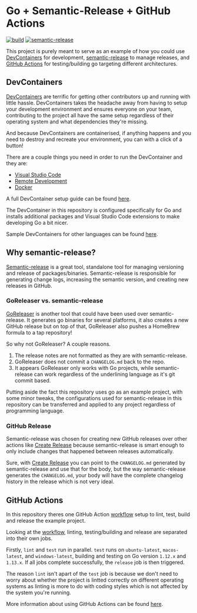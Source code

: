 # Go + Semantic-Release + GitHub Actions

[![build](https://github.com/JasonTheDeveloper/Go-Semantic-Release-GitHub-Actions/workflows/build/badge.svg?branch=master)](https://github.com/JasonTheDeveloper/Go-Semantic-Release-GitHub-Actions/actions?query=workflow%3Abuild) [![semantic-release](https://img.shields.io/badge/%20%20%F0%9F%93%A6%F0%9F%9A%80-semantic--release-e10079.svg)](https://github.com/semantic-release/semantic-release)

This project is purely meant to serve as an example of how you could use [DevContainers](https://code.visualstudio.com/docs/remote/containers) for development, [semantic-release](https://github.com/semantic-release/semantic-release) to manage releases, and [GitHub Actions](https://github.com/features/actions) for testing/building go targeting different architectures.

## DevContainers

[DevContainers](https://code.visualstudio.com/docs/remote/containers) are terrific for getting other contributors up and running with little hassle. DevContainers takes the headache away from having to setup your development environment and ensures everyone on your team, contributing to the project all have the same setup regardless of their operating system and what dependencies they're missing.

And because DevContainers are containerised, if anything happens and you need to destroy and recreate your environment, you can with a click of a button!

There are a couple things you need in order to run the DevContainer and they are:

- [Visual Studio Code](https://code.visualstudio.com/)
- [Remote Development](https://marketplace.visualstudio.com/items?itemName=ms-vscode-remote.vscode-remote-extensionpack)
- [Docker](https://docs.docker.com/install/)

A full DevContainer setup guide can be found [here](https://code.visualstudio.com/docs/remote/containers#_getting-started).

The DevContainer in this repository is configured specifically for Go and installs additional packages and Visual Studio Code extensions to make developing Go a bit nicer.

Sample DevContainers for other languages can be found [here](https://github.com/microsoft/vscode-dev-containers/tree/master/containers).

## Why semantic-release?

[Semantic-release](https://github.com/semantic-release/semantic-release) is a great tool, standalone tool for managing versioning and release of packages/binaries. Semantic-release is responsible for generating change logs, increasing the semantic version, and creating new releases in GitHub.

### GoReleaser vs. semantic-release

[GoReleaser](https://github.com/goreleaser/goreleaser) is another tool that could have been used over semantic-release. It generates go binaries for several platforms, it also creates a new GitHub release but on top of that, GoReleaser also pushes a HomeBrew formula to a tap repository!

So why not GoReleaser? A couple reasons.

1. The release notes are not formatted as they are with semantic-release.
2. GoReleaser does not commit a `CHANGELOG.md` back to the repo.
3. It appears GoReleaser only works with Go projects, while semantic-release can work regardless of the underlining language as it's git commit based.

Putting aside the fact this repository uses go as an example project, with some minor tweaks, the configurations used for semantic-release in this repository can be transferred and applied to any project regardless of programming language.

### GitHub Release

Semantic-release was chosen for creating new GitHub releases over other actions like [Create Release](https://github.com/marketplace/actions/create-release) because semantic-release is smart enough to only include changes that happened between releases automatically.

Sure, with [Create Release](https://github.com/marketplace/actions/create-release) you can point to the `CHANGELOG.md` generated by semantic-release and use that for the body, but the way semantic-release generates the `CHANGELOG.md`, your body will have the complete changelog history in the release which is not very ideal.

## GitHub Actions

In this repository theres one GitHub Action [workflow](.github/workflows/example_build.yaml) setup to lint, test, build and release the example project.

Looking at the [workflow](.github/workflows/example_build.yaml), linting, testing/building and release are separated into their own jobs.

Firstly, `lint` and `test` run in parallel. `test` runs on `ubuntu-latest`, `macos-latest`, and `windows-latest`, building and testing on Go version `1.12.x` and `1.13.x`. If all jobs complete successfully, the `release` job is then triggered.

The reason `lint` isn't apart of the `test` job is because we don't need to worry about whether the project is lintted correctly on different operating systems as linting is more to do with coding styles which is not affected by the system you're running.

More information about using GitHub Actions can be found [here](https://help.github.com/en/actions).
